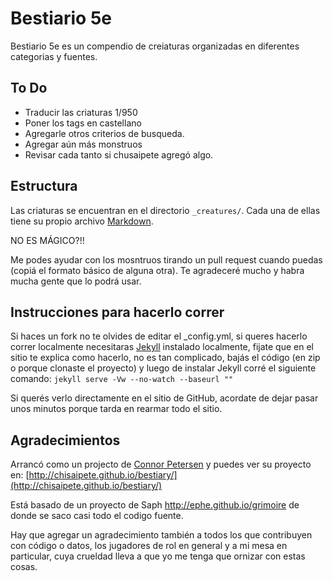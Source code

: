 # Bestiario 5e

Bestiario 5e es un compendio de creiaturas organizadas en diferentes categorias y fuentes.


## To Do
* Traducir las criaturas 1/950
* Poner los tags en castellano
* Agregarle otros criterios de busqueda.
* Agregar aún más monstruos
* Revisar cada tanto si chusaipete agregó algo.

## Estructura
Las criaturas se encuentran en el directorio `_creatures/`. Cada una de ellas tiene su propio archivo [Markdown](http://daringfireball.net/projects/markdown/basics).

NO ES MÁGICO?!!

Me podes ayudar con los mosntruos tirando un pull request cuando puedas (copiá el formato básico de alguna otra). Te agradeceré mucho y habra mucha gente que lo podrá usar.

## Instrucciones para hacerlo correr
Si haces un fork no te olvides de editar el _config.yml, si queres hacerlo correr localmente necesitaras [Jekyll](http://jekyllrb.com) instalado localmente, fijate que en el sitio te explica como hacerlo, no es tan complicado, bajás el código (en zip o porque clonaste el proyecto) y luego de instalar Jekyll corré el siguiente comando:
`jekyll serve -Vw --no-watch --baseurl ""`

Si querés verlo directamente en el sitio de GitHub, acordate de dejar pasar unos minutos porque tarda en rearmar todo el sitio.

## Agradecimientos


Arrancó como un projecto de [Connor Petersen](https://github.com/chisaipete) y puedes ver su proyecto en: [http://chisaipete.github.io/bestiary/](http://chisaipete.github.io/bestiary/)

Está basado de un proyecto de Saph http://ephe.github.io/grimoire de donde se saco casi todo el codigo fuente.

Hay que agregar un agradecimiento también a todos los que contribuyen con código o datos, los jugadores de rol en general y a mi mesa en particular, cuya crueldad lleva a que yo me tenga que ornizar con estas cosas.

